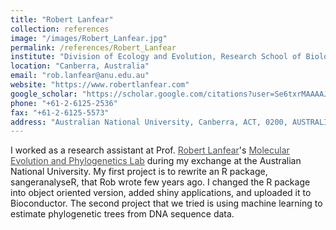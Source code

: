 ```yaml
---
title: "Robert Lanfear"
collection: references
image: "/images/Robert_Lanfear.jpg"
permalink: /references/Robert_Lanfear
institute: "Division of Ecology and Evolution, Research School of Biology, The Australian National University"
location: "Canberra, Australia"
email: "rob.lanfear@anu.edu.au"
website: "https://www.robertlanfear.com"
google_scholar: "https://scholar.google.com/citations?user=Se6txrMAAAAJ&hl=en"
phone: "+61-2-6125-2536"
fax: "+61-2-6125-5573"
address: "Australian National University, Canberra, ACT, 0200, AUSTRALIA"
---
```


I worked as a research assistant at Prof. <a target="_blank"  href="https://biology.anu.edu.au/people/academics/robert-lanfear" style="color:#4A4F53">Robert Lanfear</a>'s <a target="_blank"  href="http://www.robertlanfear.com/" style="color:#4A4F53">Molecular Evolution and Phylogenetics Lab</a> during my exchange at the Australian National University. My first project is to rewrite an R package, sangeranalyseR, that Rob wrote few years ago. I changed the R package into object oriented version, added shiny applications, and uploaded it to Bioconductor. The second project that we tried is using machine learning to estimate phylogenetic trees from DNA sequence data.

